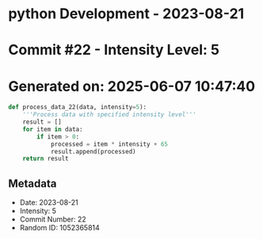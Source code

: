 ﻿# python Development - 2023-08-21
# Commit #22 - Intensity Level: 5
# Generated on: 2025-06-07 10:47:40
```python
def process_data_22(data, intensity=5):
    '''Process data with specified intensity level'''
    result = []
    for item in data:
        if item > 0:
            processed = item * intensity + 65
            result.append(processed)
    return result
```
## Metadata
- Date: 2023-08-21
- Intensity: 5
- Commit Number: 22
- Random ID: 1052365814
